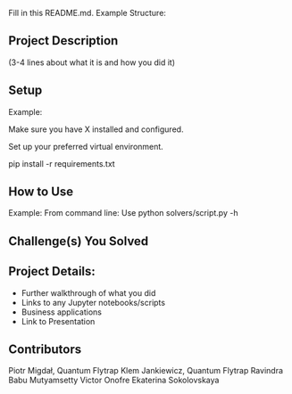 Fill in this README.md. Example Structure:

## Project Description
(3-4 lines about what it is and how you did it)

## Setup
Example:

Make sure you have X installed and configured.

Set up your preferred virtual environment.

pip install -r requirements.txt

## How to Use
Example: From command line: Use python solvers/script.py -h

## Challenge(s) You Solved

## Project Details:
- Further walkthrough of what you did 
- Links to any Jupyter notebooks/scripts 
- Business applications 
- Link to Presentation

## Contributors
Piotr Migdał, Quantum Flytrap 
Klem Jankiewicz, Quantum Flytrap 
Ravindra Babu Mutyamsetty 
Victor Onofre 
Ekaterina Sokolovskaya

